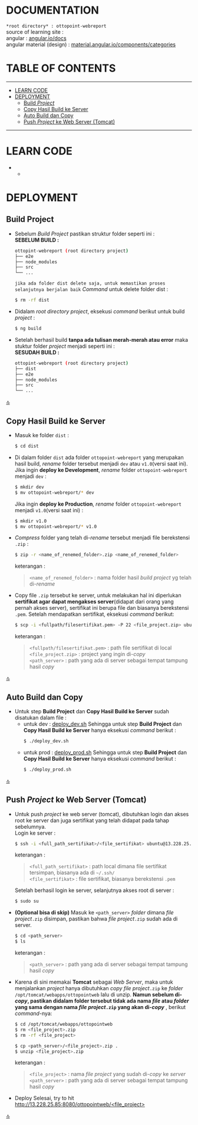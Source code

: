 # DOCUMENTATION
`*root directory* : ottopoint-webreport`<br>
source of learning site :<br>
angular : [angular.io/docs](https://angular.io/docs)<br>
angular material (design) : [material.angular.io/components/categories](https://material.angular.io/components/categories)

# TABLE OF CONTENTS
---
- [LEARN CODE](#learn-code) 
- [DEPLOYMENT](#deployment)
    - [Build *Project*](#build-project)
    - [Copy Hasil Build ke Server](#copy-hasil-build-ke-server)
    - [Auto Build dan Copy](#auto-build-dan-copy)
    - [Push *Project* ke Web Server (Tomcat)](#push-project-ke-web-server-tomcat)
---

# LEARN CODE
- -

# DEPLOYMENT

## Build Project
- Sebelum *Build Project* pastikan struktur folder seperti ini :<br>
    **SEBELUM BUILD :**
    ```sh
    ottopint-webreport (root directory project)
    ├── e2e
    ├── node_modules
    ├── src
    └── ...
    ```
    `jika ada folder dist delete saja, untuk memastikan proses selanjutnya berjalan baik`
    *Command* untuk delete folder dist :
    ```sh
    $ rm -rf dist
    ```
- Didalam *root directory project*, eksekusi *command* berikut untuk build *project* :
    ```sh
    $ ng build
    ```
- Setelah berhasil build **tanpa ada tulisan merah-merah atau error** maka stuktur folder *project* menjadi seperti ini :<br>
    **SESUDAH BUILD :**
    ```sh
    ottopint-webreport (root directory project)
    ├── dist
    ├── e2e
    ├── node_modules
    ├── src
    └── ...
    ```

[:top:](#table-of-contents)
## Copy Hasil Build ke Server
- Masuk ke folder `dist` :
    ```sh
    $ cd dist
    ```
- Di dalam folder `dist` ada folder `ottopoint-webreport` yang merupakan hasil build, *rename* folder tersebut menjadi `dev` atau `v1.0`(versi saat ini).<br>
    Jika ingin **deploy ke Development**, *rename* folder `ottopoint-webreport` menjadi `dev` :
    ```sh
    $ mkdir dev
    $ mv ottopoint-webreport/* dev
    ```
    Jika ingin **deploy ke Production**, *rename* folder `ottopoint-webreport` menjadi `v1.0`(versi saat ini) :
    ```sh
    $ mkdir v1.0
    $ mv ottopoint-webreport/* v1.0
    ```
- *Compress* folder yang telah di-*rename* tersebut menjadi file berekstensi `.zip` :
    ```sh
    $ zip -r <name_of_renemed_folder>.zip <name_of_renemed_folder>
    ```
    keterangan :
    >`<name_of_renemed_folder>` : nama folder hasil *build project* yg telah di-*rename*

- Copy file `.zip` tersebut ke server, untuk melakukan hal ini diperlukan **sertifikat agar dapat mengakses server**(didapat dari orang yang pernah akses server), sertifikat ini berupa file dan biasanya berekstensi `.pem`. Setelah mendapatkan sertifikat, eksekusi *command* berikut:
    ```sh
    $ scp -i <fullpath/filesertifikat.pem> -P 22 <file_project.zip> ubuntu@13.228.25.85:<path_server>
    ```
    keterangan :
    >`<fullpath/filesertifikat.pem>` : path file sertifikat di local<br>
    `<file_project.zip>` : project yang ingin di-*copy*<br>
    `<path_server>` : path yang ada di server sebagai tempat tampung hasil *copy*

[:top:](#table-of-contents)
## Auto Build dan Copy
- Untuk step **Build Project** dan **Copy Hasil Build ke Server** sudah disatukan dalam file :
    - untuk dev : [deploy_dev.sh](https://andromeda.ottopay.id/ottopoint/ottopoint-webreport/blob/ottopointweb-v1.0/deploy_dev.sh)
        Sehingga untuk step **Build Project** dan **Copy Hasil Build ke Server** hanya eksekusi *command* berikut :
        ```sh
        $ ./deploy_dev.sh
        ```
    - untuk prod : [deploy_prod.sh](https://andromeda.ottopay.id/ottopoint/ottopoint-webreport/blob/ottopointweb-v1.0/deploy_prod.sh)
        Sehingga untuk step **Build Project** dan **Copy Hasil Build ke Server** hanya eksekusi *command* berikut :
        ```sh
        $ ./deploy_prod.sh
        ```

[:top:](#table-of-contents)
## Push *Project* ke Web Server (Tomcat)
- Untuk push *project* ke web server (tomcat), dibutuhkan login dan akses root ke server dan juga sertifikat yang telah didapat pada tahap sebelumnya.<br>
    Login ke server :
    ```sh
    $ ssh -i <full_path_sertifikat>/<file_sertifikat> ubuntu@13.228.25.85
    ```
    keterangan :
    >`<full_path_sertifikat>` : path local dimana file sertifikat tersimpan, biasanya ada di `~/.ssh/`<br>
    `<file_sertifikat>` : file sertifikat, biasanya berekstensi `.pem`

    Setelah berhasil login ke server, selanjutnya akses root di server :
    ```sh
    $ sudo su
    ```
- **(Optional bisa di skip)** Masuk ke `<path_server>` *folder* dimana *file project*`.zip` disimpan, pastikan bahwa *file project*`.zip` sudah ada di server.
    ```sh
    $ cd <path_server>
    $ ls
    ```
    keterangan :
    >`<path_server>` : path yang ada di server sebagai tempat tampung hasil *copy*

- Karena di sini memakai **Tomcat** sebagai *Web Server*, maka untuk menjalankan *project* hanya dibutuhkan *copy file project*`.zip` ke *folder* `/opt/tomcat/webapps/ottopointweb` lalu di unzip. **Namun sebelum di-*copy*, pastikan didalam folder tersebut tidak ada nama *file* atau *folder* yang sama dengan nama *file project*`.zip` yang akan di-*copy*** , berikut *command*-nya:
    ```sh
    $ cd /opt/tomcat/webapps/ottopointweb
    $ rm <file_project>.zip
    $ rm -rf <file_project>

    $ cp <path_server>/<file_project>.zip .
    $ unzip <file_project>.zip
    ```
    keterangan :
    >`<file_project>` : nama *file project* yang sudah di-*copy* ke *server*<br>
    `<path_server>` : path yang ada di server sebagai tempat tampung hasil *copy*

- Deploy Selesai, try to hit [http://13.228.25.85:8080/ottopointweb/<file_project>](http://13.228.25.85:8080/ottopointweb/<file_project>)

[:top:](#table-of-contents)
